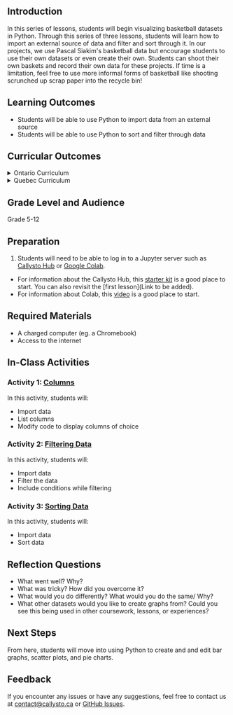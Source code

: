 ## Introduction

In this series of lessons, students will begin visualizing basketball datasets in Python. Through this series of three lessons, students will learn how to import an external source of data and filter and sort through it. In our projects, we use Pascal Siakim's basketball data but encourage students to use their own datasets or even create their own. Students can shoot their own baskets and record their own data for these projects. If time is a limitation, feel free to use more informal forms of basketball like shooting scrunched up scrap paper into the recycle bin!

## Learning Outcomes

* Students will be able to use Python to import data from an external source
* Students will be able to use Python to sort and filter through data

## Curricular Outcomes

<details>
  <summary>Ontario Curriculum</summary>
  * TBD
</details>
<details>
  <summary>Quebec Curriculum</summary>
  * TBD
</details>

## Grade Level and Audience

Grade 5-12

## Preparation

1. Students will need to be able to log in to a Jupyter server such as [Callysto Hub](https://www.callysto.ca/starter-kit/) or [Google Colab](https://colab.research.google.com/).

* For information about the Callysto Hub, this [starter kit](https://www.callysto.ca/starter-kit/) is a good place to start. You can also revisit the [first lesson](Link to be added).
* For information about Colab, this [video](https://www.youtube.com/watch?v=inN8seMm7UI) is a good place to start.

## Required Materials

* A charged computer (eg. a Chromebook)
* Access to the internet

## In-Class Activities

### Activity 1: [Columns](https://github.com/pbeens/Data-Analysis/blob/main/BADS/01-Intro/01-01-columns.ipynb)

In this activity, students will:

* Import data
* List columns
* Modify code to display columns of choice

### Activity 2: [Filtering Data](https://github.com/pbeens/Data-Analysis/blob/main/BADS/01-Intro/01-02-filtering-data.ipynb)

In this activity, students will:

* Import data
* Filter the data
* Include conditions while filtering

### Activity 3: [Sorting Data](https://github.com/pbeens/Data-Analysis/blob/main/BADS/01-Intro/01-03-sorting-data.ipynb)

In this activity, students will:

* Import data
* Sort data

## Reflection Questions

* What went well? Why?
* What was tricky? How did you overcome it?
* What would you do differently? What would you do the same/ Why?
* What other datasets would you like to create graphs from? Could you see this being used in other coursework, lessons, or experiences?

## Next Steps

From here, students will move into using Python to create and and edit bar graphs, scatter plots, and pie charts.

## Feedback

If you encounter any issues or have any suggestions, feel free to contact us at contact@callysto.ca or [GitHub Issues](https://github.com/PS43Foundation/data-dunkers/issues).
